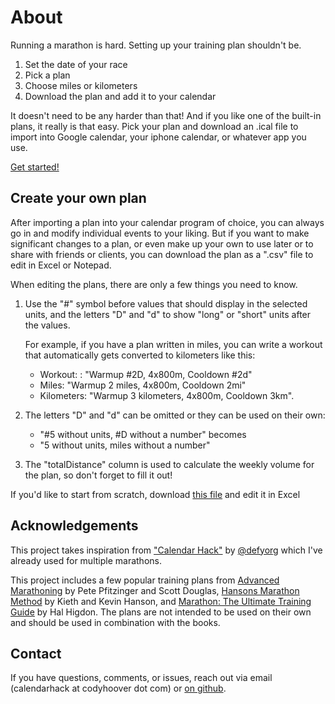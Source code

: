 # About

Running a marathon is hard. Setting up your training plan shouldn't be.

1. Set the date of your race
2. Pick a plan
3. Choose miles or kilometers
4. Download the plan and add it to your calendar

It doesn't need to be any harder than that! And if you like one of the built-in plans, it really is that easy. Pick your plan and download an .ical file to import into Google calendar, your iphone calendar, or whatever app you use.

[Get started!](https://www.codyhoover.com/calendar-hack)

## Create your own plan

After importing a plan into your calendar program of choice, you can always go in and modify individual events to your liking. But if you want to make significant changes to a plan, or even make up your own to use later or to share with friends or clients, you can download the plan as a ".csv" file to edit in Excel or Notepad.

When editing the plans, there are only a few things you need to know.

1. Use the "#" symbol before values that should display in the selected units, and the letters "D" and "d" to show "long" or "short" units after the values.

   For example, if you have a plan written in miles, you can write a workout that automatically gets converted to kilometers like this:
    * Workout: : "Warmup #2D, 4x800m, Cooldown #2d"
    * Miles: "Warmup 2 miles, 4x800m, Cooldown 2mi"
    * Kilometers: "Warmup 3 kilometers, 4x800m, Cooldown 3km".


2. The letters "D" and "d" can be omitted or they can be used on their own:
    * "#5 without units, #D without a number" becomes
    * "5 without units, miles without a number"


3. The "totalDistance" column is used to calculate the weekly volume for the plan, so don't forget to fill it out!

If you'd like to start from scratch, download [this file](https://raw.githubusercontent.com/hoovercj/calendar-hack/master/src/workouts/template.csv) and edit it in Excel

## Acknowledgements

This project takes inspiration from ["Calendar Hack"](https://defy.org/hacks/calendarhack/about/) by [@defyorg](https://twitter.com/defyorg) which I've already used for multiple marathons.

This project includes a few popular training plans from [Advanced Marathoning](http://www.amazon.com/Advanced-Marathoning-Edition-Pete-Pfitzinger/dp/0736074600) by Pete Pfitzinger and Scott Douglas, [Hansons Marathon Method](https://hansons-running.com/collections/hansons-swag/products/hansons-method-hansons-method-mara%22) by Kieth and Kevin Hanson, and [Marathon: The Ultimate Training Guide](http://www.amazon.com/Marathon-Ultimate-Training-Programs-Marathons/dp/1609612248) by Hal Higdon. The plans are not intended to be used on their own and should be used in combination with the books.

## Contact

If you have questions, comments, or issues, reach out via email (calendarhack at codyhoover dot com) or [on github](https://github.com/hoovercj/calendar-hack/issues).